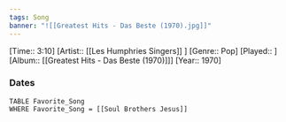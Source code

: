 ```yaml
---
tags: Song  
banner: "![[Greatest Hits - Das Beste (1970).jpg]]"
---
```

[Time:: 3:10]
[Artist:: [[Les Humphries Singers]] ]
[Genre:: Pop]
[Played:: ]
[Album:: [[Greatest Hits - Das Beste (1970)]]]
[Year:: 1970]
### Dates
````dataview
TABLE Favorite_Song
WHERE Favorite_Song = [[Soul Brothers Jesus]]
````